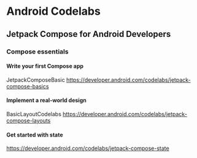 # Android Codelabs
## Jetpack Compose for Android Developers
### Compose essentials
#### Write your first Compose app
JetpackComposeBasic
https://developer.android.com/codelabs/jetpack-compose-basics
#### Implement a real-world design
BasicLayoutCodelabs
https://developer.android.com/codelabs/jetpack-compose-layouts
#### Get started with state
https://developer.android.com/codelabs/jetpack-compose-state
